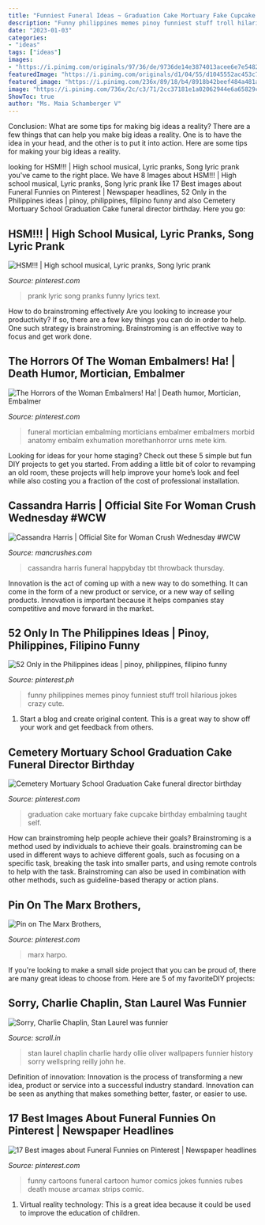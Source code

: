 ```yaml
---
title: "Funniest Funeral Ideas ~ Graduation Cake Mortuary Fake Cupcake Birthday Embalming Taught Self"
description: "Funny philippines memes pinoy funniest stuff troll hilarious jokes crazy cute"
date: "2023-01-03"
categories:
- "ideas"
tags: ["ideas"]
images:
- "https://i.pinimg.com/originals/97/36/de/9736de14e3874013acee6e7e54820bfc.jpg"
featuredImage: "https://i.pinimg.com/originals/d1/04/55/d1045552ac453c7495d0c1dc807b79a7.jpg"
featured_image: "https://i.pinimg.com/236x/89/18/b4/8918b42beef484a481a63ea7b16cf4a8--fake-cake-graduation-cake.jpg?nii=t"
image: "https://i.pinimg.com/736x/2c/c3/71/2cc37181e1a02062944e6a65829cce2f--harpo-marx-israel.jpg"
ShowToc: true
author: "Ms. Maia Schamberger V"
---
```



Conclusion: What are some tips for making big ideas a reality?
There are a few things that can help you make big ideas a reality. One is to have the idea in your head, and the other is to put it into action. Here are some tips for making your big ideas a reality.

	

		
looking for HSM!!! | High school musical, Lyric pranks, Song lyric prank you've came to the right place. We have 8 Images about HSM!!! | High school musical, Lyric pranks, Song lyric prank like 17 Best images about Funeral Funnies on Pinterest | Newspaper headlines, 52 Only in the Philippines ideas | pinoy, philippines, filipino funny and also Cemetery Mortuary School Graduation Cake funeral director birthday. Here you go:
		
    
## HSM!!! | High School Musical, Lyric Pranks, Song Lyric Prank

<img loading=lazy src="https://i.pinimg.com/originals/97/36/de/9736de14e3874013acee6e7e54820bfc.jpg" onerror="this.onerror=null;this.src='https://tse4.mm.bing.net/th?id=OIP.vEm_qTLfKSFba_hzMLYMxQHaHJ&amp;pid=15.1';" alt="HSM!!! | High school musical, Lyric pranks, Song lyric prank">

_Source: pinterest.com_

>prank lyric song pranks funny lyrics text. 

	

How to do brainstroming effectively
Are you looking to increase your productivity? If so, there are a few key things you can do in order to help. One such strategy is brainstroming. Brainstroming is an effective way to focus and get work done.

    
## The Horrors Of The Woman Embalmers! Ha! | Death Humor, Mortician, Embalmer

<img loading=lazy src="https://i.pinimg.com/originals/d1/04/55/d1045552ac453c7495d0c1dc807b79a7.jpg" onerror="this.onerror=null;this.src='https://tse3.mm.bing.net/th?id=OIP.5NdIaGHrA5ljLIxvYuy8nQHaHQ&amp;pid=15.1';" alt="The Horrors of the Woman Embalmers! Ha! | Death humor, Mortician, Embalmer">

_Source: pinterest.com_

>funeral mortician embalming morticians embalmer embalmers morbid anatomy embalm exhumation morethanhorror urns mete kim. 

	

Looking for ideas for your home staging? Check out these 5 simple but fun DIY projects to get you started. From adding a little bit of color to revamping an old room, these projects will help improve your home’s look and feel while also costing you a fraction of the cost of professional installation.

    
## Cassandra Harris | Official Site For Woman Crush Wednesday #WCW

<img loading=lazy src="http://www.mancrushes.com/sites/default/files/cassandra-harris-funeral-10.jpg" onerror="this.onerror=null;this.src='https://tse3.mm.bing.net/th?id=OIP.PCJ5TC3GkE1XUf7988obUAHaJW&amp;pid=15.1';" alt="Cassandra Harris | Official Site for Woman Crush Wednesday #WCW">

_Source: mancrushes.com_

>cassandra harris funeral happybday tbt throwback thursday. 

	

Innovation is the act of coming up with a new way to do something. It can come in the form of a new product or service, or a new way of selling products. Innovation is important because it helps companies stay competitive and move forward in the market.

    
## 52 Only In The Philippines Ideas | Pinoy, Philippines, Filipino Funny

<img loading=lazy src="https://i.pinimg.com/236x/48/d8/32/48d832cd81b43bd180bfc793c1892ada--it-works-funny-things.jpg" onerror="this.onerror=null;this.src='https://tse4.mm.bing.net/th?id=OIP.ZjC_dukC3cx5Uh2I7zt2gAAAAA&amp;pid=15.1';" alt="52 Only in the Philippines ideas | pinoy, philippines, filipino funny">

_Source: pinterest.ph_

>funny philippines memes pinoy funniest stuff troll hilarious jokes crazy cute. 

	

1. Start a blog and create original content. This is a great way to show off your work and get feedback from others.

    
## Cemetery Mortuary School Graduation Cake Funeral Director Birthday

<img loading=lazy src="https://i.pinimg.com/236x/89/18/b4/8918b42beef484a481a63ea7b16cf4a8--fake-cake-graduation-cake.jpg?nii=t" onerror="this.onerror=null;this.src='https://tse4.mm.bing.net/th?id=OIP.6JKu1lFN7aDIBfVgR9CrPwHaLH&amp;pid=15.1';" alt="Cemetery Mortuary School Graduation Cake funeral director birthday">

_Source: pinterest.com_

>graduation cake mortuary fake cupcake birthday embalming taught self. 

	

How can brainstroming help people achieve their goals?
Brainstroming is a method used by individuals to achieve their goals. brainstroming can be used in different ways to achieve different goals, such as focusing on a specific task, breaking the task into smaller parts, and using remote controls to help with the task. Brainstroming can also be used in combination with other methods, such as guideline-based therapy or action plans.

    
## Pin On The Marx Brothers,

<img loading=lazy src="https://i.pinimg.com/736x/2c/c3/71/2cc37181e1a02062944e6a65829cce2f--harpo-marx-israel.jpg" onerror="this.onerror=null;this.src='https://tse3.mm.bing.net/th?id=OIP.fb4ZkWVqlLT7u2wx2lSkgQHaFz&amp;pid=15.1';" alt="Pin on The Marx Brothers,">

_Source: pinterest.com_

>marx harpo. 

	

If you're looking to make a small side project that you can be proud of, there are many great ideas to choose from. Here are 5 of my favoriteDIY projects: 

    
## Sorry, Charlie Chaplin, Stan Laurel Was Funnier

<img loading=lazy src="https://s01.sgp1.digitaloceanspaces.com/large/850528-68339-hksibrgtra-1505306914.jpg" onerror="this.onerror=null;this.src='https://tse3.mm.bing.net/th?id=OIP.w3SXy9Jyam7tw2ZFvlnSHwHaD4&amp;pid=15.1';" alt="Sorry, Charlie Chaplin, Stan Laurel was funnier">

_Source: scroll.in_

>stan laurel chaplin charlie hardy ollie oliver wallpapers funnier history sorry wellspring reilly john he. 

	

Definition of innovation:
Innovation is the process of transforming a new idea, product or service into a successful industry standard. Innovation can be seen as anything that makes something better, faster, or easier to use.

    
## 17 Best Images About Funeral Funnies On Pinterest | Newspaper Headlines

<img loading=lazy src="https://s-media-cache-ak0.pinimg.com/736x/d5/17/b2/d517b2722184d5cb1a3cfb8bf4ce2253.jpg" onerror="this.onerror=null;this.src='https://tse3.mm.bing.net/th?id=OIP.h00kHi6yApAIa_61DA67ywAAAA&amp;pid=15.1';" alt="17 Best images about Funeral Funnies on Pinterest | Newspaper headlines">

_Source: pinterest.com_

>funny cartoons funeral cartoon humor comics jokes funnies rubes death mouse arcamax strips comic. 

	

1. Virtual reality technology: This is a great idea because it could be used to improve the education of children.

